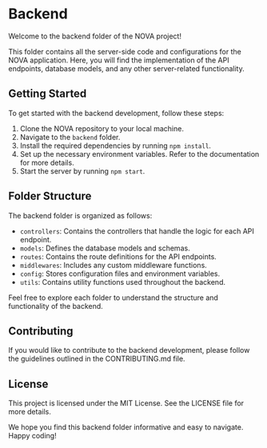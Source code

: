 # Backend

Welcome to the backend folder of the NOVA project!

This folder contains all the server-side code and configurations for the NOVA application. Here, you will find the implementation of the API endpoints, database models, and any other server-related functionality.

## Getting Started

To get started with the backend development, follow these steps:

1. Clone the NOVA repository to your local machine.
2. Navigate to the `backend` folder.
3. Install the required dependencies by running `npm install`.
4. Set up the necessary environment variables. Refer to the documentation for more details.
5. Start the server by running `npm start`.

## Folder Structure

The backend folder is organized as follows:

- `controllers`: Contains the controllers that handle the logic for each API endpoint.
- `models`: Defines the database models and schemas.
- `routes`: Contains the route definitions for the API endpoints.
- `middlewares`: Includes any custom middleware functions.
- `config`: Stores configuration files and environment variables.
- `utils`: Contains utility functions used throughout the backend.

Feel free to explore each folder to understand the structure and functionality of the backend.

## Contributing

If you would like to contribute to the backend development, please follow the guidelines outlined in the CONTRIBUTING.md file.

## License

This project is licensed under the MIT License. See the LICENSE file for more details.

We hope you find this backend folder informative and easy to navigate. Happy coding!
